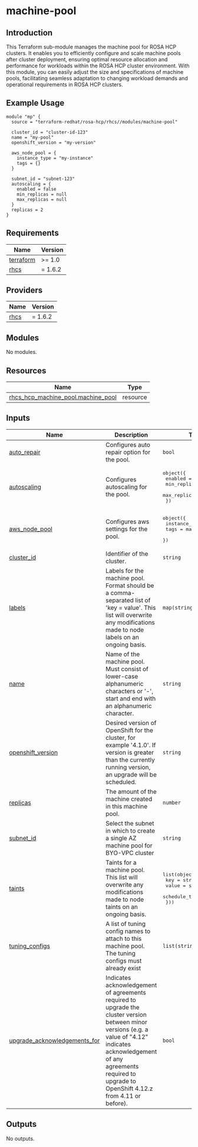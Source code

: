 # machine-pool

## Introduction

This Terraform sub-module manages the machine pool for ROSA HCP clusters. It enables you to efficiently configure and scale machine pools after cluster deployment, ensuring optimal resource allocation and performance for workloads within the ROSA HCP cluster environment. With this module, you can easily adjust the size and specifications of machine pools, facilitating seamless adaptation to changing workload demands and operational requirements in ROSA HCP clusters.

## Example Usage

```
module "mp" {
  source = "terraform-redhat/rosa-hcp/rhcs//modules/machine-pool"

  cluster_id = "cluster-id-123"
  name = "my-pool"
  openshift_version = "my-version"

  aws_node_pool = {
    instance_type = "my-instance"
    tags = {}
  }

  subnet_id = "subnet-123"
  autoscaling = {
    enabled = false
    min_replicas = null
    max_replicas = null
  }
  replicas = 2
}
```

<!-- BEGIN_AUTOMATED_TF_DOCS_BLOCK -->
## Requirements

| Name | Version |
|------|---------|
| <a name="requirement_terraform"></a> [terraform](#requirement\_terraform) | >= 1.0 |
| <a name="requirement_rhcs"></a> [rhcs](#requirement\_rhcs) | = 1.6.2 |

## Providers

| Name | Version |
|------|---------|
| <a name="provider_rhcs"></a> [rhcs](#provider\_rhcs) | = 1.6.2 |

## Modules

No modules.

## Resources

| Name | Type |
|------|------|
| [rhcs_hcp_machine_pool.machine_pool](https://registry.terraform.io/providers/terraform-redhat/rhcs/1.6.2/docs/resources/hcp_machine_pool) | resource |

## Inputs

| Name | Description | Type | Default | Required |
|------|-------------|------|---------|:--------:|
| <a name="input_auto_repair"></a> [auto\_repair](#input\_auto\_repair) | Configures auto repair option for the pool. | `bool` | `true` | no |
| <a name="input_autoscaling"></a> [autoscaling](#input\_autoscaling) | Configures autoscaling for the pool. | <pre>object({<br>    enabled = bool<br>    min_replicas = number<br>    max_replicas = number<br>  })</pre> | <pre>{<br>  "enabled": false,<br>  "max_replicas": null,<br>  "min_replicas": null<br>}</pre> | no |
| <a name="input_aws_node_pool"></a> [aws\_node\_pool](#input\_aws\_node\_pool) | Configures aws settings for the pool. | <pre>object({<br>    instance_type = string<br>    tags = map(string)<br>  })</pre> | n/a | yes |
| <a name="input_cluster_id"></a> [cluster\_id](#input\_cluster\_id) | Identifier of the cluster. | `string` | n/a | yes |
| <a name="input_labels"></a> [labels](#input\_labels) | Labels for the machine pool. Format should be a comma-separated list of 'key = value'. This list will overwrite any modifications made to node labels on an ongoing basis. | `map(string)` | `null` | no |
| <a name="input_name"></a> [name](#input\_name) | Name of the machine pool. Must consist of lower-case alphanumeric characters or '-', start and end with an alphanumeric character. | `string` | n/a | yes |
| <a name="input_openshift_version"></a> [openshift\_version](#input\_openshift\_version) | Desired version of OpenShift for the cluster, for example '4.1.0'. If version is greater than the currently running version, an upgrade will be scheduled. | `string` | n/a | yes |
| <a name="input_replicas"></a> [replicas](#input\_replicas) | The amount of the machine created in this machine pool. | `number` | `null` | no |
| <a name="input_subnet_id"></a> [subnet\_id](#input\_subnet\_id) | Select the subnet in which to create a single AZ machine pool for BYO-VPC cluster | `string` | n/a | yes |
| <a name="input_taints"></a> [taints](#input\_taints) | Taints for a machine pool. This list will overwrite any modifications made to node taints on an ongoing basis. | <pre>list(object({<br>    key           = string<br>    value         = string<br>    schedule_type = string<br>  }))</pre> | `null` | no |
| <a name="input_tuning_configs"></a> [tuning\_configs](#input\_tuning\_configs) | A list of tuning config names to attach to this machine pool. The tuning configs must already exist | `list(string)` | `null` | no |
| <a name="input_upgrade_acknowledgements_for"></a> [upgrade\_acknowledgements\_for](#input\_upgrade\_acknowledgements\_for) | Indicates acknowledgement of agreements required to upgrade the cluster version between minor versions (e.g. a value of "4.12" indicates acknowledgement of any agreements required to upgrade to OpenShift 4.12.z from 4.11 or before). | `bool` | `null` | no |

## Outputs

No outputs.
<!-- END_AUTOMATED_TF_DOCS_BLOCK -->